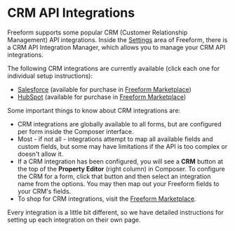 # CRM API Integrations

Freeform supports some popular CRM (Customer Relationship Management) API integrations. Inside the [Settings](settings.md#crm) area of Freeform, there is a CRM API Integration Manager, which allows you to manage your CRM API integrations.

The following CRM integrations are currently available (click each one for individual setup instructions):

* [Salesforce](crm-api-salesforce.md) (available for purchase in [Freeform Marketplace](https://solspace.com/craft/freeform/marketplace/crm))
* [HubSpot](crm-api-hubspot.md) (available for purchase in [Freeform Marketplace](https://solspace.com/craft/freeform/marketplace/crm))

Some important things to know about CRM integrations are:

* CRM integrations are globally available to all forms, but are configured per form inside the Composer interface.
* Most - if not all - integrations attempt to map all available fields and custom fields, but some may have limitations if the API is too complex or doesn't allow it.
* If a CRM integration has been configured, you will see a **CRM** button at the top of the **Property Editor** (right column) in Composer. To configure the CRM for a form, click that button and then select an integration name from the options. You may then map out your Freeform fields to your CRM's fields.
* To shop for CRM integrations, visit the [Freeform Marketplace](https://solspace.com/craft/freeform/marketplace/crm).

Every integration is a little bit different, so we have detailed instructions for setting up each integration on their own page.
